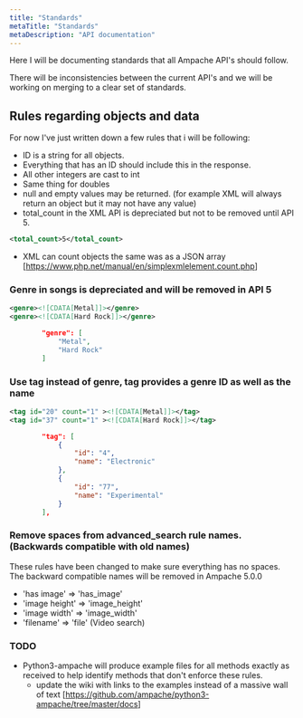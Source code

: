 ```yaml
---
title: "Standards"
metaTitle: "Standards"
metaDescription: "API documentation"
---
```


Here I will be documenting standards that all Ampache API's should follow.

There will be inconsistencies between the current API's and we will be working on merging to a clear set of standards.

## Rules regarding objects and data

For now I've just written down a few rules that i will be following:

* ID is a string for all objects.
* Everything that has an ID should include this in the response.
* All other integers are cast to int
* Same thing for doubles
* null and empty values may be returned. (for example XML will always return an object but it may not have any value)
* total_count in the XML API is depreciated but not to be removed until API 5.

```XML
<total_count>5</total_count>
```

* XML can count objects the same was as a JSON array [<https://www.php.net/manual/en/simplexmlelement.count.php>]

### Genre in songs is depreciated and will be removed in API 5

```XML
<genre><![CDATA[Metal]]></genre>
<genre><![CDATA[Hard Rock]]></genre>
```

```JSON
        "genre": [
            "Metal",
            "Hard Rock"
        ]
```

### Use tag instead of genre, tag provides a genre ID as well as the name

```XML
<tag id="20" count="1" ><![CDATA[Metal]]></tag>
<tag id="37" count="1" ><![CDATA[Hard Rock]]></tag>
```

```JSON
        "tag": [
            {
                "id": "4",
                "name": "Electronic"
            },
            {
                "id": "77",
                "name": "Experimental"
            }
        ],
```

### Remove spaces from advanced_search rule names. (Backwards compatible with old names)

These rules have been changed to make sure everything has no spaces.
The backward compatible names will be removed in Ampache 5.0.0

* 'has image' => 'has_image'
* 'image height' => 'image_height'
* 'image width' => 'image_width'
* 'filename' => 'file' (Video search)

### TODO

* Python3-ampache will produce example files for all methods exactly as received to help identify methods that don't enforce these rules.
  * update the wiki with links to the examples instead of a massive wall of text [<https://github.com/ampache/python3-ampache/tree/master/docs>]
